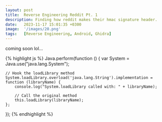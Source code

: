 ```yaml
---
layout: post
title:  Reverse Engineering Reddit Pt. 1
description: Finding how reddit makes their hmac signature header.
date:   2023-11-17 15:01:35 +0300
image:  '/images/20.png'
tags:   [Reverse Engineering, Android, Ghidra]
---
```

coming soon lol...

{% highlight js %}
Java.perform(function () {
    var System = Java.use("java.lang.System");

    // Hook the loadLibrary method
    System.loadLibrary.overload('java.lang.String').implementation = function (libraryName) {
        console.log("System.loadLibrary called with: " + libraryName);
        
        // Call the original method
        this.loadLibrary(libraryName);
    };
});
{% endhighlight %}